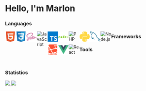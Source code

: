 # Hello, I'm Marlon

### Languages 
<img align="left" alt="HTML5" width="35px" src="https://github.com/devicons/devicon/blob/master/icons/html5/html5-original.svg" />
<img align="left" alt="CSS3" width="35px" src="https://github.com/devicons/devicon/blob/master/icons/css3/css3-original.svg" />
<img align="left" alt="Sass" width="35px" src="https://github.com/devicons/devicon/blob/master/icons/sass/sass-original.svg" />
<img align="left" alt="JavaScript" width="35px" src="https://github.com/abranhe/programming-languages-logos/blob/master/src/javascript/javascript_128x128.png" />
<img align="left" alt="TypeScript" width="35px" src="https://github.com/devicons/devicon/blob/master/icons/typescript/typescript-original.svg" />
<img align="left" alt="Node.js" width="35px" src="https://github.com/devicons/devicon/blob/master/icons/nodejs/nodejs-plain-wordmark.svg" />
<img align="left" alt="PHP" width="35px" src="https://github.com/devicons/devicon/blob/master/php/php-plain.svg" />
<img align="left" alt="Python" width="35px" src="https://github.com/devicons/devicon/blob/master/icons/python/python-plain.svg" />
<img align="left" alt="MySQL" width="35px" src="https://github.com/devicons/devicon/blob/master/icons/mysql/mysql-plain.svg" />
<img align="left" alt="Node.js" width="35px" src="https://github.com/devicons/devicon/blob/master/lua/lua-plain-wordmark.svg" />

### Frameworks
<img align="left" alt="Node.js" width="35px" src="https://github.com/devicons/devicon/blob/master/icons/laravel/laravel-plain-wordmark.svg" />
<img align="left" alt="Vue" width="35px" src="https://github.com/devicons/devicon/blob/master/icons/vuejs/vuejs-original.svg" />
<img align="left" alt="React" width="35px" src="https://github.com/devicons/devicon/blob/master/icons/react-original-wordmark.svg" />

### Tools

<br />


### Statistics
<a href="https://github.com/venoxdevpl">
  <img height="150em" src="https://github-readme-stats-eight-theta.vercel.app/api?username=venoxdevpl&show_icons=true&theme=vue-dark&include_all_commits=true&count_private=true" />
  <img height="150em" src="https://github-readme-stats-eight-theta.vercel.app/api/top-langs/?username=venoxdevpl&layout=compact&theme=vue-dark&hide=html" />
</a>
